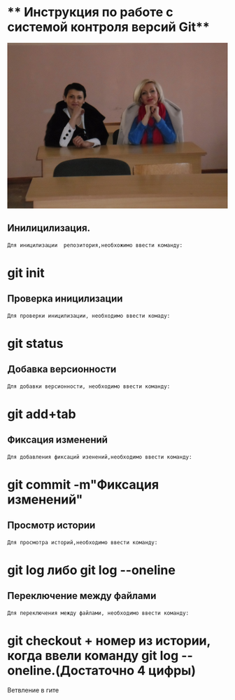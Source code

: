 # ** Инструкция по работе с системой контроля версий Git**
![ Логотип](SAM_0059.JPG)



## Инилицилизация.
    Для иницилизации  репозитория,необхожимо ввести команду:
   # **git init**
    
## Проверка иницилизации
    Для проверки иницилизации, необходимо ввести комаду:
   # **git status**

## Добавка версионности
    Для добавки версионности, необходимо ввести команду:
   # **git add+tab**

## Фиксация изменений
    Для добавления фиксаций изенений,необходимо ввести команду:
# **git commit -m"Фиксация изменений"**

## Просмотр истории
    Для просмотра историй,необходимо ввести команду:
# **git log либо git log --oneline**
## Переключение между файлами
    Для переключения между файлами, необходимо ввести команду:
# **git checkout + номер из истории, когда ввели команду git log --oneline.(Достаточно 4 цифры)**

Ветвление в гите
